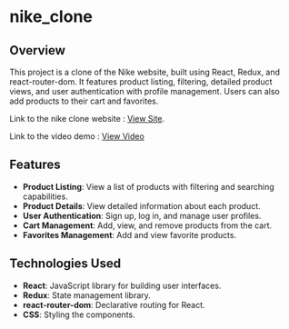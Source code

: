 # nike_clone

## Overview

This project is a clone of the Nike website, built using React, Redux, and react-router-dom. It features product listing, filtering, detailed product views, and user authentication with profile management. Users can also add products to their cart and favorites.

Link to the nike clone website : [View Site](https://nikhil422004.github.io/nike_clone/).

Link to the video demo : [View Video](https://drive.google.com/file/d/1PurcdUP4SzXcaYD8u0ihU35kpIhJecha/view?usp=sharing)

## Features

- **Product Listing**: View a list of products with filtering and searching capabilities.
- **Product Details**: View detailed information about each product.
- **User Authentication**: Sign up, log in, and manage user profiles.
- **Cart Management**: Add, view, and remove products from the cart.
- **Favorites Management**: Add and view favorite products.

## Technologies Used

- **React**: JavaScript library for building user interfaces.
- **Redux**: State management library.
- **react-router-dom**: Declarative routing for React.
- **CSS**: Styling the components.


